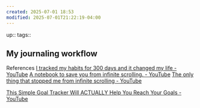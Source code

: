 ```yaml
---
created: 2025-07-01 18:53
modified: 2025-07-01T21:22:19-04:00
---
```

up::
tags::
## My journaling workflow


References
[I tracked my habits for 300 days and it changed my life - YouTube](https://www.youtube.com/watch?v=ZV0EgdBdJ14&list=LL&index=1)
[A notebook to save you from infinite scrolling. - YouTube](https://www.youtube.com/watch?v=OmyfB513E1s&list=PLacX82b_pofztutMWary6SRslMTvYVzsi&index=1)
[The only thing that stopped me from infinite scrolling - YouTube](https://www.youtube.com/watch?v=Sr9yRqOZMYU)


[This Simple Goal Tracker Will ACTUALLY Help You Reach Your Goals - YouTube](https://www.youtube.com/watch?v=JJPD9fkLcZs&t=58s)